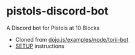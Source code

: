 # pistols-discord-bot
A Discord bot for Pistols at 10 Blocks

* Cloned from [dojo.js/examples/node/torii-bot](https://github.com/dojoengine/dojo.js/tree/main/examples/node/torii-bot)
* [SETUP](SETUP.md) instructions
